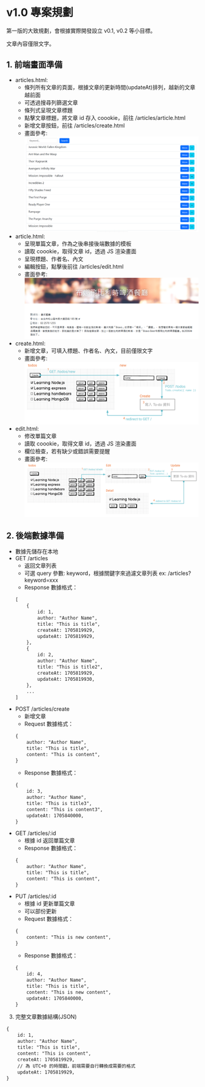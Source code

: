 # v1.0 專案規劃

第一版的大致規劃，會根據實際開發設立 v0.1, v0.2 等小目標。

文章內容僅限文字。

## 1. 前端畫面準備
* articles.html: 
    * 條列所有文章的頁面，根據文章的更新時間(updateAt)排列，越新的文章越前面
    * 可透過搜尋列篩選文章
    * 條列式呈現文章標題
    * 點擊文章標題，將文章 id 存入 coookie，前往 /articles/article.html
    * 新增文章按鈕，前往 /articles/create.html
    * 畫面參考: ![articles-v1](/repo/articles-v1.png)
* article.html: 
    * 呈現單篇文章，作為之後串接後端數據的模板
    * 讀取 coookie，取得文章 id，透過 JS 渲染畫面
    * 呈現標題、作者名、內文
    * 編輯按鈕，點擊後前往 /articles/edit.html
    * 畫面參考: ![article-v1](/repo/article-v1.png)
* create.html:     
    * 新增文章，可填入標題、作者名、內文，目前僅限文字
    * 畫面參考: ![create-article-v1](/repo/create-article-v1.png)
* edit.html:     
    * 修改單篇文章
    * 讀取 coookie，取得文章 id，透過 JS 渲染畫面
    * 欄位檢查，若有缺少或錯誤需要提醒
    * 畫面參考: ![update-article-v1](/repo/update-article-v1.png)

## 2. 後端數據準備
* 數據先儲存在本地
* GET /articles
    * 返回文章列表
    * 可選 query 參數: keyword，根據關鍵字來過濾文章列表 ex: /articles?keyword=xxx
    * Response 數據格式：
    ```
    [
        {
            id: 1,
            author: "Author Name",
            title: "This is title",
            createAt: 1705819929,
            updateAt: 1705819929,
        },
        {
            id: 2,
            author: "Author Name",
            title: "This is title2",
            createAt: 1705819929,
            updateAt: 1705819930,
        },
        ...
    ]
    ```
* POST /articles/create
    * 新增文章
    * Request 數據格式：
    ```
    {
        author: "Author Name",
        title: "This is title",
        content: "This is content",
    }
    ```
    * Response 數據格式：
    ```
    {
        id: 3,
        author: "Author Name",
        title: "This is title3",
        content: "This is content3",
        updateAt: 1705840000,
    }
    ```
* GET /articles/:id
    * 根據 id 返回單篇文章
    * Response 數據格式：
    ```
    {
        author: "Author Name",
        title: "This is title",
        content: "This is content",
    }
    ```
* PUT /articles/:id
    * 根據 id 更新單篇文章
    * 可以部份更新
    * Request 數據格式：
    ```
    {
        content: "This is new content",
    }
    ```
    * Response 數據格式：
    ```
    {
        id: 4,
        author: "Author Name",
        title: "This is title",
        content: "This is new content",
        updateAt: 1705840000,
    }
    ```

3. 完整文章數據結構(JSON)
```
{
    id: 1,
    author: "Author Name",
    title: "This is title",
    content: "This is content",
    createAt: 1705819929,
    // 為 UTC+0 的時間戳，前端需要自行轉換成需要的格式
    updateAt: 1705819929,
}
```